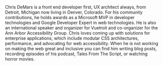 Chris DeMars is a front end developer first, UX architect always, from Detroit, Michigan now living in Denver, Colorado. For his community contributions, he holds awards as a Microsoft MVP in developer technologies and Google Developer Expert in web technologies. He is also an international speaker and organizer for Vuetroit and co-organizer for the Ann Arbor Accessibility Group. Chris loves coming up with solutions for enterprise applications, which include modular CSS architectures, performance, and advocating for web accessibility. When he is not working on making the web great and inclusive you can find him writing blog posts, recording episodes of his podcast, Tales From The Script, or watching horror movies.
